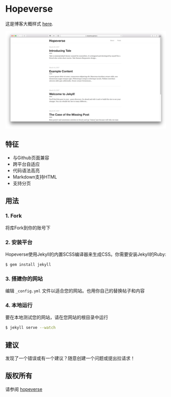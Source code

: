 
# Hopeverse
这是博客大概样式 [here](https://liutianzhu.me).

![hopeverse screenshot](/images/posts/jekyll/hope.jpg)

## 特征
- 与Github页面兼容
- 跨平台自适应
- 代码语法高亮
- Markdown支持HTML
- 支持分页

## 用法
### 1. Fork
将库Fork到你的账号下

### 2. 安装平台
Hopeverse使用Jekyll的内置SCSS编译器来生成CSS。你需要安装Jekyll的Ruby:

```bash
$ gem install jekyll
```

### 3. 搭建你的网站
编辑 `_config.yml` 文件以适合您的网站。也用你自己的替换帖子和内容

### 4. 本地运行
要在本地测试您的网站，请在您网站的根目录中运行

```bash
$ jekyll serve --watch
```


## 建议

发现了一个错误或有一个建议？随意创建一个问题或提出拉请求！

## 版权所有

请参阅 [hopeverse](https://liutianzhu.me)
